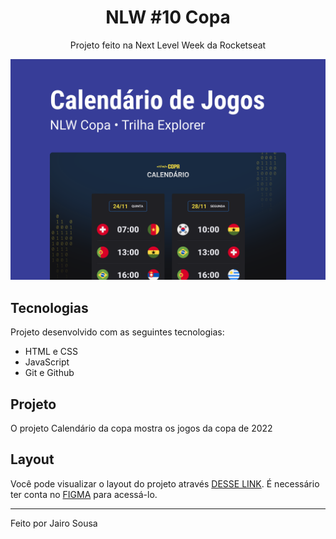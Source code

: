 <h1 align="center"> NLW #10 Copa </h1>

<p align="center">Projeto feito na Next Level Week da Rocketseat</p>

<p align="center">
  <img alt="Calendário da copa" src=".github/preview.svg">
</p>

## Tecnologias

Projeto desenvolvido com as seguintes tecnologias:

- HTML e CSS
- JavaScript
- Git e Github

## Projeto

O projeto Calendário da copa mostra os jogos da copa de 2022

## Layout

Você pode visualizar o layout do projeto através [DESSE LINK](https://www.figma.com/community/file/1169028052212317700). É necessário ter conta no [FIGMA](https://www.figma.com/) para acessá-lo.

---

Feito por Jairo Sousa
